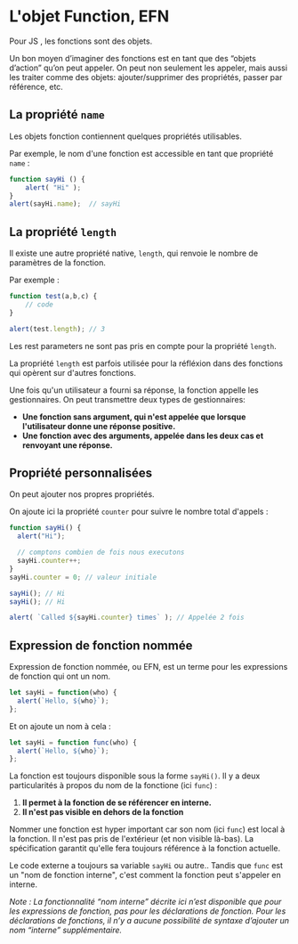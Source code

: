 # L'objet Function, EFN

Pour JS , les fonctions sont des objets.

Un bon moyen d’imaginer des fonctions est en tant que des “objets d’action” qu’on peut appeler. On peut non seulement les appeler, mais aussi les traiter comme des objets: ajouter/supprimer des propriétés, passer par référence, etc.

## La propriété `name`

Les objets fonction contiennent quelques propriétés utilisables.

Par exemple, le nom d'une fonction est accessible en tant que propriété `name` :

```javascript
function sayHi () {
    alert( "Hi" );
}
alert(sayHi.name);  // sayHi
```

## La propriété `length`

Il existe une autre propriété native, `length`, qui renvoie le nombre de paramètres de la fonction.

Par exemple :

```javascript
function test(a,b,c) {
    // code
}

alert(test.length); // 3
```

Les rest parameters ne sont pas pris en compte pour la propriété `length`.

La propriété `length` est parfois utilisée pour la réfléxion dans des fonctions qui opèrent sur d'autres fonctions.

Une fois qu'un utilisateur a fourni sa réponse, la fonction appelle les gestionnaires. On peut transmettre deux types de gestionnaires:

-   **Une fonction sans argument, qui n'est appelée que lorsque l'utilisateur donne une réponse positive.**
-   **Une fonction avec des arguments, appelée dans les deux cas et renvoyant une réponse.**

## Propriété personnalisées

On peut ajouter nos propres propriétés.

On ajoute ici la propriété `counter` pour suivre le nombre total d'appels :

```javascript
function sayHi() {
  alert("Hi");

  // comptons combien de fois nous executons
  sayHi.counter++;
}
sayHi.counter = 0; // valeur initiale

sayHi(); // Hi
sayHi(); // Hi

alert( `Called ${sayHi.counter} times` ); // Appelée 2 fois
```

## Expression de fonction nommée

Expression de fonction nommée, ou EFN, est un terme pour les expressions de fonction qui ont un nom.

```javascript
let sayHi = function(who) {
  alert(`Hello, ${who}`);
};
```

Et on ajoute un nom à cela :

```javascript
let sayHi = function func(who) {
  alert(`Hello, ${who}`);
};
```

La fonction est toujours disponible sous la forme `sayHi()`. Il y a deux particularités à propos du nom de la fonctione (ici `func`) :

1.  **Il permet à la fonction de se référencer en interne.**
2.  **Il n'est pas visible en dehors de la fonction**

Nommer une fonction est hyper important car son nom (ici `func`) est local à la fonction. Il n'est pas pris de l'extérieur (et non visible là-bas). La spécification garantit qu'elle fera toujours référence à la fonction actuelle.

Le code externe a toujours sa variable `sayHi` ou autre.. Tandis que `func` est un "nom de fonction interne", c'est comment la fonction peut s'appeler en interne.

_Note : La fonctionnalité “nom interne” décrite ici n’est disponible que pour les expressions de fonction, pas pour les déclarations de fonction. Pour les déclarations de fonctions, il n’y a aucune possibilité de syntaxe d’ajouter un nom “interne” supplémentaire._
